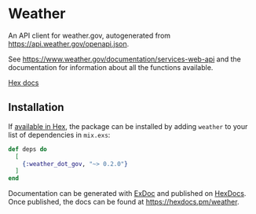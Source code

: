 # Weather

An API client for weather.gov, autogenerated from https://api.weather.gov/openapi.json.

See https://www.weather.gov/documentation/services-web-api and the documentation for information about all the functions available.

[Hex docs](https://hexdocs.pm/weather_dot_gov/api-reference.html)

## Installation

If [available in Hex](https://hex.pm/docs/publish), the package can be installed
by adding `weather` to your list of dependencies in `mix.exs`:

```elixir
def deps do
  [
    {:weather_dot_gov, "~> 0.2.0"}
  ]
end
```

Documentation can be generated with [ExDoc](https://github.com/elixir-lang/ex_doc)
and published on [HexDocs](https://hexdocs.pm). Once published, the docs can
be found at <https://hexdocs.pm/weather>.

